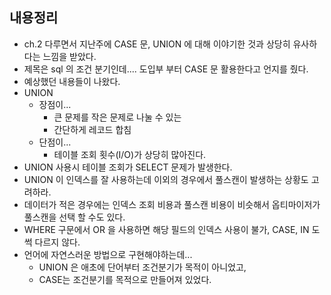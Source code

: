 ## 내용정리

- ch.2 다루면서 지난주에 CASE 문, UNION 에 대해 이야기한 것과 상당히 유사하다는 느낌을 받았다.
- 제목은 sql 의 조건 분기인데.... 도입부 부터 CASE 문 활용한다고 언지를 줬다.
- 예상했던 내용들이 나왔다.
- UNION
  - 장점이...
    - 큰 문제를 작은 문제로 나눌 수 있는
    - 간단하게 레코드 합침
  - 단점이...
    - 테이블 조회 횟수\(I/O)가 상당히 많아진다.
- UNION 사용시 테이블 조회가 SELECT 문제가 발생한다.
- UNION 이 인덱스를 잘 사용하는데 이외의 경우에서 풀스캔이 발생하는 상황도 고려하라.
- 데이터가 적은 경우에는 인덱스 조회 비용과 풀스캔 비용이 비슷해서 옵티마이저가 풀스캔을 선택 할 수도 있다.
- WHERE 구문에서 OR 을 사용하면 해당 필드의 인덱스 사용이 불가, CASE, IN 도 썩 다르지 않다.
- 언어에 자연스러운 방법으로 구현해야하는데...
  - UNION 은 애초에 단어부터 조건분기가 목적이 아니었고,
  - CASE는 조건분기를 목적으로 만들어져 있었다.
